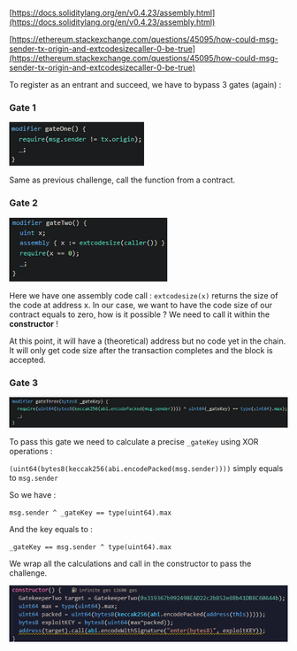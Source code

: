
[https://docs.soliditylang.org/en/v0.4.23/assembly.html](https://docs.soliditylang.org/en/v0.4.23/assembly.html)

[https://ethereum.stackexchange.com/questions/45095/how-could-msg-sender-tx-origin-and-extcodesizecaller-0-be-true](https://ethereum.stackexchange.com/questions/45095/how-could-msg-sender-tx-origin-and-extcodesizecaller-0-be-true)

To register as an entrant and succeed, we have to bypass 3 gates (again) :

### Gate 1

![](https://github.com/Kuqow/ethernaut-solutions-Kuqow/blob/main/Pictures/gatekeepertwo1.png)

Same as previous challenge, call the function from a contract.

### Gate 2

![](https://github.com/Kuqow/ethernaut-solutions-Kuqow/blob/main/Pictures/gatekeepertwo2.png)

Here we have one assembly code call : ``extcodesize(x)`` returns the size of the code at address x. In our case, we want to have the code size of our contract equals to zero, how is it possible ? We need to call it within the **constructor** ! 

At this point, it will have a (theoretical) address but no code yet in the chain. It will only get code size after the transaction completes and the block is accepted.

### Gate 3

![](https://github.com/Kuqow/ethernaut-solutions-Kuqow/blob/main/Pictures/gatekeepertwo3.png)

To pass this gate we need to calculate a precise `_gateKey` using XOR operations :

`(uint64(bytes8(keccak256(abi.encodePacked(msg.sender))))` simply equals to ``msg.sender``

So we have :

``msg.sender ^ _gateKey == type(uint64).max``

And the key equals to :

`_gateKey == msg.sender ^ type(uint64).max`

We wrap all the calculations and call in the constructor to pass the challenge.

![](https://github.com/Kuqow/ethernaut-solutions-Kuqow/blob/main/Pictures/gatekeepertwo4.png)
